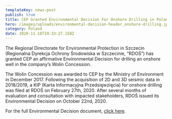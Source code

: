 ```yaml
---
templateKey: news-post
publish: true
title: CEP Granted Environmental Decision For Onshore Drilling in Poland
hero: /images/uploads/environmental-decision-header_onshore-drilling.jpg
category: Poland
date: 2020-11-16T19:33:27.158Z
---
```


The Regional Directorate for Environmental Protection in Szczecin (Regionalna Dyrekcja Ochrony Środowiska w Szczecinie, “RDOŚ”) has granted CEP an affirmative Environmental Decision for drilling an onshore well in the company’s Wolin Concession.

The Wolin Concession was awarded to CEP by the Ministry of Environment in December 2017. Following the acquisition of 2D and 3D seismic data in 2018/2019, a KIP (Karta Informacyjna Przedsięwzięcia) for onshore drilling was filed at RDOŚ on February 27th, 2020. After several months of evaluation and consultation with impacted stakeholders, RDOŚ issued its Environmental Decision on October 22nd, 2020.

For the full Environmental Decision document, [click here](https://www.cepetro.com/images/uploads/environmental-decision-onshore-oct2020-reduced.pdf).
